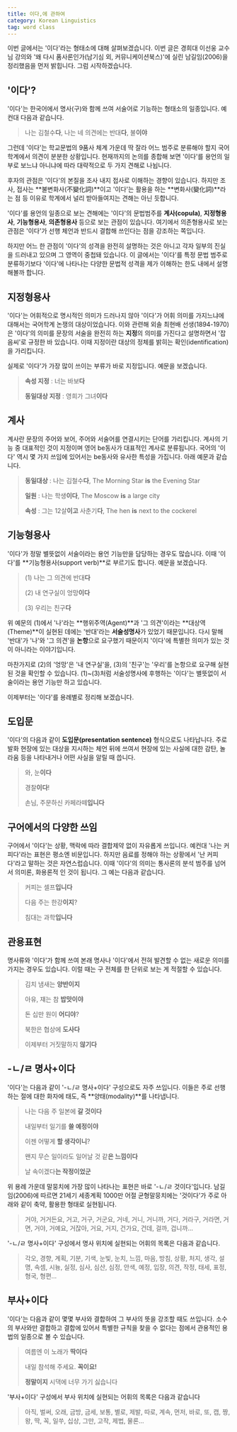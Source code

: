 ```yaml
---
title: 이다,에 관하여
category: Korean Linguistics
tag: word class
---
```


이번 글에서는 '이다'라는 형태소에 대해 살펴보겠습니다. 이번 글은 경희대 이선웅 교수님 강의와 '왜 다시 품사론인가(남기심 외, 커뮤니케이션북스)'에 실린 남길임(2006)을 정리했음을 먼저 밝힙니다. 그럼 시작하겠습니다.





## '이다'?

'이다'는 한국어에서 명사(구)와 함께 쓰여 서술어로 기능하는 형태소의 일종입니다. 예컨대 다음과 같습니다.

> 나는 김철수**다**, 나는 네 의견에는 반대**다**, 불**이야**

그런데 '이다'는 학교문법의 9품사 체계 가운데 딱 잘라 어느 범주로 분류해야 할지 국어학계에서 의견이 분분한 상황입니다. 현재까지의 논의를 종합해 보면 '이다'를 용언의 일부로 보느냐 아니냐에 따라 대략적으로 두 가지 견해로 나뉩니다.

후자의 관점은 '이다'의 본질을 조사 내지 접사로 이해하는 경향이 있습니다. 하지만 조사, 접사는 **불변화사(不變化詞)**이고 '이다'는 활용을 하는 **변화사(變化詞)**라는 점 등 이유로 학계에서 널리 받아들여지는 견해는 아닌 듯합니다.

'이다'를 용언의 일종으로 보는 견해에는 '이다'의 문법범주를 **계사(copula)**, **지정형용사**, **기능형용사**, **의존형용사** 등으로 보는 관점이 있습니다. 여기에서 의존형용사로 보는 관점은 '이다'가 선행 체언과 반드시 결합해 쓰인다는 점을 강조하는 쪽입니다.

하지만 어느 한 관점이 '이다'의 성격을 완전히 설명하는 것은 아니고 각자 일부의 진실을 드러내고 있으며 그 영역이 중첩돼 있습니다. 이 글에서는 '이다'를 특정 문법 범주로 분류하기보다 '이다'에 나타나는 다양한 문법적 성격을 제가 이해하는 한도 내에서 설명해볼까 합니다.





## 지정형용사

'이다'는 어휘적으로 명시적인 의미가 드러나지 않아 '이다'가 어휘 의미를 가지느냐에 대해서는 국어학계 논쟁의 대상이었습니다. 이와 관련해 외솔 최현배 선생(1894-1970)은 '이다'의 의미를 문장의 서술을 완전히 하는 **지정**의 의미를 가진다고 설명하면서 '잡음씨'로 규정한 바 있습니다. 이때 지정이란 대상의 정체를 밝히는 확인(identification)을 가리킵니다. 

실제로 '이다'가 가장 많이 쓰이는 부류가 바로 지정입니다. 예문을 보겠습니다.

> **속성 지정** : 너는 바보**다**
>
> **동일대상 지정** : 영희가 그녀**이다**





## 계사

계사란 문장의 주어와 보어, 주어와 서술어를 연결시키는 단어를 가리킵니다. 계사의 기능 중 대표적인 것이 지정이며 영어 be동사가 대표적인 계사로 분류됩니다. 국어의 '이다' 역시 몇 가지 쓰임에 있어서는 be동사와 유사한 특성을 가집니다. 아래 예문과 같습니다.

> **동일대상** : 나는 김철수**다**, The Morning Star **is** the Evening Star
>
> **일원** : 나는 학생**이다**, The Moscow **is** a large city
>
> **속성** : 그는 12살**이고** 사춘기**다**, The hen **is** next to the cockerel





## 기능형용사

'이다'가 정말 별뜻없이 서술이라는 용언 기능만을 담당하는 경우도 많습니다. 이때 '이다'를 **기능형용사(support verb)**로 부르기도 합니다. 예문을 보겠습니다.

> (1) 나는 그 의견에 반대**다**
>
> (2) 내 연구실이 엉망**이다**
>
> (3) 우리는 친구**다**

위 예문의 (1)에서 '나'라는 **행위주역(Agent)**과 '그 의견'이라는 **대상역(Theme)**이 실현된 데에는 '반대'라는 **서술성명사**가 있었기 때문입니다. 다시 말해 '반대'가 '나'와 '그 의견'을 **논항**으로 요구했기 때문이지 '이다'에 특별한 의미가 있는 것이 아니라는 이야기입니다.

마찬가지로 (2)의 '엉망'은 '내 연구실'을, (3)의 '친구'는 '우리'를 논항으로 요구해 실현된 것을 확인할 수 있습니다. (1)~(3)처럼 서술성명사에 후행하는 '이다'는 별뜻없이 서술이라는 용언 기능만 하고 있습니다.

이제부터는 '이다'를 용례별로 정리해 보겠습니다.





## 도입문

'이다'의 다음과 같이 **도입문(presentation sentence)** 형식으로도 나타납니다. 주로 발화 현장에 있는 대상을 지시하는 체언 뒤에 쓰여서 현장에 있는 사실에 대한 감탄, 놀라움 등을 나타내거나 어떤 사실을 알릴 때 씁니다.

> 와, 눈**이다**
>
> 경찰**이다**!
>
> 손님, 주문하신 카페라떼**입니다**





## 구어에서의 다양한 쓰임

구어에서 '이다'는 상황, 맥락에 따라 결합제약 없이 자유롭게 쓰입니다. 예컨대 '나는 커피다'라는 표현은 평소엔 비문입니다. 하지만 음료를 정해야 하는 상황에서 '난 커피다'라고 말하는 것은 자연스럽습니다. 이때 '이다'의 의미는 통사론의 분석 범주를 넘어서 의미론, 화용론적 인 것이 됩니다. 그 예는 다음과 같습니다.

> 커피는 셀프**입니다**
>
> 다음 주는 한강**이지**?
>
> 침대는 과학**입니다**





## 관용표현

명사류와 '이다'가 함께 쓰여 본래 명사나 '이다'에서 전혀 발견할 수 없는 새로운 의미를 가지는 경우도 있습니다. 이럴 때는 구 전체를 한 단위로 보는 게 적절할 수 있습니다.

> 김치 냄새는 **양반이지**
>
> 아유, 쟤는 참 **밥맛이야**
>
> 돈 십만 원이 **어디야**?
>
> 북한은 협상에 **도사다**
>
> 이제부터 거짓말하지 **않기다**





## -ㄴ/ㄹ 명사+이다

'이다'는 다음과 같이 '-ㄴ/ㄹ 명사+이다' 구성으로도 자주 쓰입니다. 이들은 주로 선행하는 절에 대한 화자에 태도, 즉 **양태(modality)**를 나타냅니다.

> 나는 다음 주 일본에 **갈 것이다**
>
> 내일부터 일기를 **쓸 예정이야**
>
> 이젠 어떻게 **할 생각이니**?
>
> 왠지 무슨 일이라도 일어날 것 같**은 느낌이다**
>
> 날 속이겠다**는 작정이었군**

위 용례 가운데 말뭉치에 가장 많이 나타나는 표현은 바로 '-ㄴ/ㄹ 것이다'입니다. 남길임(2006)에 따르면 21세기 세종계획 1000만 어절 균형말뭉치에는 '것이다'가 주로 아래와 같이 축약, 활용한 형태로 실현됩니다.

> 거야, 거거든요, 거고, 거구, 거군요, 거네, 거니, 거니까, 거다, 거라구, 거라면, 거면, 거야, 거예요, 거잖아, 거요, 거지, 건가요, 건데, 걸까, 겁니까...

'-ㄴ/ㄹ 명사+이다' 구성에서 명사 위치에 실현되는 어휘의 목록은 다음과 같습니다.

> 각오, 경향, 계획, 기분, 기색, 눈빛, 눈치, 느낌, 마음, 방침, 상황, 처지, 생각, 설명, 속셈, 시늉, 실정, 심사, 심산, 심정, 안색, 예정, 입장, 의견, 작정, 태세, 표정, 형국, 형편...





## 부사+이다

'이다'는 다음과 같이 몇몇 부사와 결합하여 그 부사의 뜻을 강조할 때도 쓰입니다. 소수의 부사와만 결합하고 결합에 있어서 특별한 규칙을 찾을 수 없다는 점에서 관용적인 용법의 일종으로 볼 수 있습니다.

> 여름엔 이 노래가 **딱이다**
>
> 내일 참석해 주세요. **꼭이요!**
>
> **정말이지** 시댁에 너무 가기 싫습니다

'부사+이다' 구성에서 부사 위치에 실현되는 어휘의 목록은 다음과 같습니다

> 아직, 벌써, 오래, 금방, 금세, 보통, 별로, 제발, 따로, 계속, 먼저, 바로, 또, 캡, 짱, 왕, 딱, 꼭, 일쑤, 십상, 그만, 고작, 제법, 물론...


